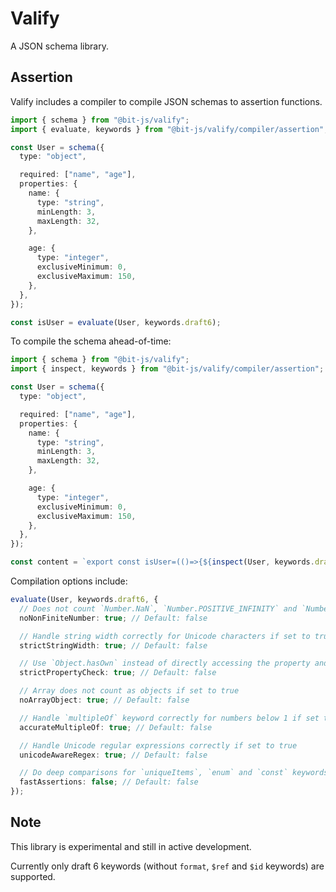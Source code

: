 # Valify

A JSON schema library.

## Assertion

Valify includes a compiler to compile JSON schemas to assertion functions.

```ts
import { schema } from "@bit-js/valify";
import { evaluate, keywords } from "@bit-js/valify/compiler/assertion";

const User = schema({
  type: "object",

  required: ["name", "age"],
  properties: {
    name: {
      type: "string",
      minLength: 3,
      maxLength: 32,
    },

    age: {
      type: "integer",
      exclusiveMinimum: 0,
      exclusiveMaximum: 150,
    },
  },
});

const isUser = evaluate(User, keywords.draft6);
```

To compile the schema ahead-of-time:

```ts
import { schema } from "@bit-js/valify";
import { inspect, keywords } from "@bit-js/valify/compiler/assertion";

const User = schema({
  type: "object",

  required: ["name", "age"],
  properties: {
    name: {
      type: "string",
      minLength: 3,
      maxLength: 32,
    },

    age: {
      type: "integer",
      exclusiveMinimum: 0,
      exclusiveMaximum: 150,
    },
  },
});

const content = `export const isUser=(()=>{${inspect(User, keywords.draft6)}})();`;
```

Compilation options include:

```ts
evaluate(User, keywords.draft6, {
  // Does not count `Number.NaN`, `Number.POSITIVE_INFINITY` and `Number.NEGATIVE_INFINITY` as valid numbers if set to true
  noNonFiniteNumber: true; // Default: false

  // Handle string width correctly for Unicode characters if set to true
  strictStringWidth: true; // Default: false

  // Use `Object.hasOwn` instead of directly accessing the property and check its value if set to true
  strictPropertyCheck: true; // Default: false

  // Array does not count as objects if set to true
  noArrayObject: true; // Default: false

  // Handle `multipleOf` keyword correctly for numbers below 1 if set to true
  accurateMultipleOf: true; // Default: false

  // Handle Unicode regular expressions correctly if set to true
  unicodeAwareRegex: true; // Default: false

  // Do deep comparisons for `uniqueItems`, `enum` and `const` keywords if set to false
  fastAssertions: false; // Default: false
});
```

## Note

This library is experimental and still in active development.

Currently only draft 6 keywords (without `format`, `$ref` and `$id` keywords) are supported.
